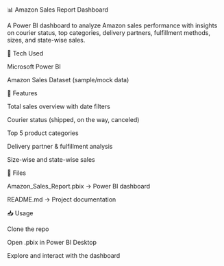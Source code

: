 📊 Amazon Sales Report Dashboard

A Power BI dashboard to analyze Amazon sales performance with insights on courier status, top categories, delivery partners, fulfillment methods, sizes, and state-wise sales.

🚀 Tech Used

Microsoft Power BI

Amazon Sales Dataset (sample/mock data)

🔑 Features

Total sales overview with date filters

Courier status (shipped, on the way, canceled)

Top 5 product categories

Delivery partner & fulfillment analysis

Size-wise and state-wise sales

📂 Files

Amazon_Sales_Report.pbix → Power BI dashboard

README.md → Project documentation

📥 Usage

Clone the repo

Open .pbix in Power BI Desktop

Explore and interact with the dashboard
